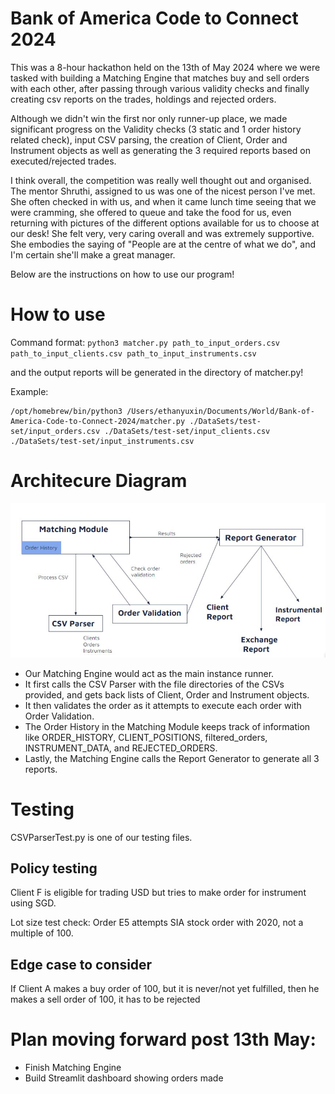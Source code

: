 # Bank of America Code to Connect 2024
This was a 8-hour hackathon held on the 13th of May 2024 where we were tasked with building a Matching Engine that matches buy and sell orders with each other, after passing through various validity checks and finally creating csv reports on the trades, holdings and rejected orders.

Although we didn't win the first nor only runner-up place, we made significant progress on the Validity checks (3 static and 1 order history related check), input CSV parsing, the creation of Client, Order and Instrument objects as well as generating the 3 required reports based on executed/rejected trades.

I think overall, the competition was really well thought out and organised. The mentor Shruthi, assigned to us was one of the nicest person I've met. She often checked in with us, and when it came lunch time seeing that we were cramming, she offered to queue and take the food for us, even returning with pictures of the different options available for us to choose at our desk! She felt very, very caring overall and was extremely supportive. She embodies the saying of "People are at the centre of what we do", and I'm certain she'll make a great manager. 

Below are the instructions on how to use our program!

# How to use
Command format: `python3 matcher.py path_to_input_orders.csv path_to_input_clients.csv path_to_input_instruments.csv`

and the output reports will be generated in the directory of matcher.py!

Example:
```
/opt/homebrew/bin/python3 /Users/ethanyuxin/Documents/World/Bank-of-America-Code-to-Connect-2024/matcher.py ./DataSets/test-set/input_orders.csv ./DataSets/test-set/input_clients.csv ./DataSets/test-set/input_instruments.csv
```

# Architecure Diagram

![Architecture](./images/archi.jpeg)
- Our Matching Engine would act as the main instance runner. 
- It first calls the CSV Parser with the file directories of the CSVs provided, and gets back lists of Client, Order and Instrument objects.
- It then validates the order as it attempts to execute each order with Order Validation.
- The Order History in the Matching Module keeps track of information like ORDER_HISTORY, CLIENT_POSITIONS, filtered_orders, INSTRUMENT_DATA, and REJECTED_ORDERS.
- Lastly, the Matching Engine calls the Report Generator to generate all 3 reports. 

# Testing

CSVParserTest.py is one of our testing files.

## Policy testing
Client F is eligible for trading USD but tries to make order for instrument using SGD.

Lot size test check:
Order E5 attempts SIA stock order with 2020, not a multiple of 100.

## Edge case to consider
If Client A makes a buy order of 100, but it is never/not yet fulfilled, then he makes a sell order of 100, it has to be rejected


# Plan moving forward post 13th May:
- Finish Matching Engine
- Build Streamlit dashboard showing orders made
